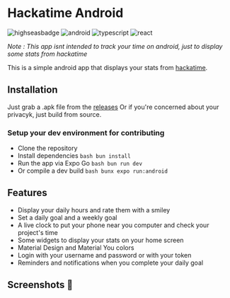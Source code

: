 

# Hackatime Android

![highseasbadge](https://img.shields.io/badge/made%20for%20high%20seas-FEC2FB?style=for-the-badge&logo=hackclub&logoColor=1C4188)
![android](https://img.shields.io/badge/Android-3DDC84?style=for-the-badge&logo=android&logoColor=white)
![typescript](https://img.shields.io/badge/TypeScript-007ACC?style=for-the-badge&logo=typescript&logoColor=white)
![react](https://img.shields.io/badge/React_Native-20232A?style=for-the-badge&logo=react&logoColor=61DAFB)

*Note : This app isnt intended to track your time on android, just to display some stats from hackatime*

This is a simple android app that displays your stats from [hackatime](https://waka.hackclub.com/).

## Installation

Just grab a .apk file from the [releases](https://github.com/Spectralo/hackatime-android/releases)
Or if you're concerned about your privacyk, just build from source.

### Setup your dev environment for contributing

- Clone the repository
- Install dependencies ```bash bun install```
- Run the app via Expo Go ```bash bun run dev ```
- Or compile a dev build ```bash bunx expo run:android```

## Features

- Display your daily hours and rate them with a smiley
- Set a daily goal and a weekly goal
- A live clock to put your phone near you computer and check your project's time
- Some widgets to display your stats on your home screen
- Material Design and Material You colors
- Login with your username and password or with your token
- Reminders and notifications when you complete your daily goal


## Screenshots 👀
